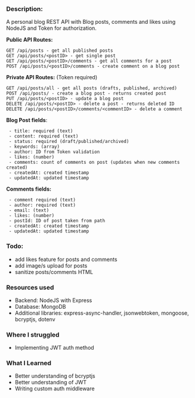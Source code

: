 ### Description:

A personal blog REST API with Blog posts, comments and likes using NodeJS and Token for authorization.

**Public API Routes:**

    GET /api/posts - get all published posts
    GET /api/posts/<postID> - get single post
    GET /api/posts/<postID>/comments - get all comments for a post
    POST /api/posts/<postID>/comments - create comment on a blog post
   
**Private API Routes:** (Token required)

    GET /api/posts/all - get all posts (drafts, published, archived)
    POST /api/posts/ - create a blog post - returns created post
    PUT /api/posts/<postID> - update a blog post
    DELETE /api/posts/<postID> - delete a post - returns deleted ID
    DELETE /api/posts/<postID>/comments/<commentID> - delete a comment

**Blog Post fields**:

     - title: required (text)
     - content: required (text)
     - status: required (draft/published/archived)
     - keywords: (array)
     - author: ID from Token validation
     - likes: (number)
     - comments: count of comments on post (updates when new comments created)
     - createdAt: created timestamp
     - updatedAt: updated timestamp

**Comments fields:**

     - comment required (text)
     - author: required (text)
     - email: (text)
     - likes: (number)
     - postId: ID of post taken from path
     - createdAt: created timestamp
     - updatedAt: updated timestamp

### Todo:
- add likes feature for posts and comments
- add image/s upload for posts
- sanitize posts/comments HTML

### Resources used
- Backend: NodeJS with Express
- Database: MongoDB
- Additional libraries: express-async-handler, jsonwebtoken, mongoose, bcryptjs, dotenv
 
### Where I struggled

- Implementing JWT auth method

### What I Learned

- Better understanding of bcryptjs
- Better understanding of JWT
- Writing custom auth middleware 
